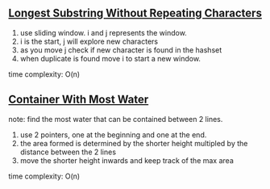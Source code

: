 ## [Longest Substring Without Repeating Characters](https://leetcode.com/problems/longest-substring-without-repeating-characters/description/)

1. use sliding window. i and j represents the window.
2. i is the start, j will explore new characters
3. as you move j check if new character is found in the hashset
4. when duplicate is found move i to start a new window.

time complexity: O(n)

## [Container With Most Water](https://leetcode.com/problems/container-with-most-water/)

note: find the most water that can be contained between 2 lines.

1. use 2 pointers, one at the beginning and one at the end.
2. the area formed is determined by the shorter height multipled by the distance between the 2 lines
3. move the shorter height inwards and keep track of the max area

time complexity: O(n)

